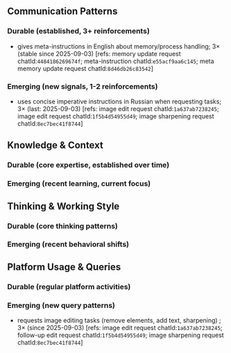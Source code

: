## Communication Patterns
### Durable (established, 3+ reinforcements)
- gives meta-instructions in English about memory/process handling; 3× (stable since 2025-09-03) [refs: memory update request chatId:`4484186269674f`; meta-instruction chatId:`e55acf9aa6c145`; meta memory update request chatId:`8d46db26c83542`]

### Emerging (new signals, 1-2 reinforcements)
- uses concise imperative instructions in Russian when requesting tasks; 3× (last: 2025-09-03) [refs: image edit request chatId:`1a637ab7238245`; image edit request chatId:`1f5b4d54955d49`; image sharpening request chatId:`8ec7bec41f8744`]

## Knowledge & Context
### Durable (core expertise, established over time)

### Emerging (recent learning, current focus)

## Thinking & Working Style
### Durable (core thinking patterns)

### Emerging (recent behavioral shifts)

## Platform Usage & Queries
### Durable (regular platform activities)

### Emerging (new query patterns)
- requests image editing tasks (remove elements, add text, sharpening) ; 3× (since 2025-09-03) [refs: image edit request chatId:`1a637ab7238245`; follow-up edit request chatId:`1f5b4d54955d49`; image sharpening request chatId:`8ec7bec41f8744`]